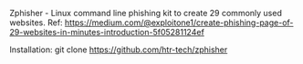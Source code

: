 Zphisher - Linux command line phishing kit to create 29 commonly used websites.
Ref: <https://medium.com/@exploitone1/create-phishing-page-of-29-websites-in-minutes-introduction-5f05281124ef>

Installation:
git clone https://github.com/htr-tech/zphisher
